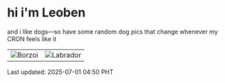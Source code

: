 # hi i'm Leoben

and i like dogs—so have some random dog pics that change whenever my CRON feels like it

|  |  |
|--------|----------|
| ![Borzoi](https://random-dog-vercel.vercel.app/api/random-borzoi?v=1751316636) | ![Labrador](https://random-dog-vercel.vercel.app/api/random-labrador?v=1751316636) |

Last updated: 2025-07-01 04:50 PHT
